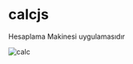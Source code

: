 # calcjs

Hesaplama Makinesi uygulamasıdır




![calc](https://user-images.githubusercontent.com/22123498/201477088-168f5aec-ffaf-4769-8d30-a8eb5c85934a.gif)
